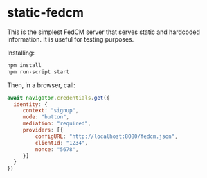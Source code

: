 # static-fedcm

This is the simplest FedCM server that serves static and hardcoded information. It is useful for testing purposes.

Installing:

```bash
npm install
npm run-script start
```

Then, in a browser, call:

```javascript
await navigator.credentials.get({
  identity: {
     context: "signup",
     mode: "button",
     mediation: "required",
     providers: [{
         configURL: "http://localhost:8080/fedcm.json",
         clientId: "1234",
         nonce: "5678",
     }]
  } 
})
```
